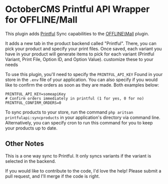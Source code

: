 # OctoberCMS Printful API Wrapper for OFFLINE/Mall

This plugin adds [Printful](https://www.printful.com/docs) Sync capabilities to the [OFFLINE\Mall](https://github.com/OFFLINE-GmbH/oc-mall-plugin) plugin. 

It adds a new tab in the product backend called "Printful". There, you can pick your product and specify your print files. Once saved, each variant you have in your product will generate items to pick for each variant (Printful Variant, Print File, Option ID, and Option Value). customize these to your needs

To use this plugin, you'll need to specify the `PRINTFUL_API_KEY` Found in your store in the `.env` file of your application. You can also specify if you would like to confirm the orders as soon as they are made. Both examples below:

```dotenv
PRINTFUL_API_KEY=someapiKey
# Confirm orders immediately in printful (1 for yes, 0 for no)
PRINTFUL_CONFIRM_ORDERS=0
```

To sync products to your store, run the command `php aritsan printfulapi:syncproducts` in your application's directory via command line. Alternatively, you can specify cron to run this command for you to keep your products up to date. 

## Other Notes
This is a one way sync to Printful. It only syncs variants if the variant is selected in the backend. 

If you would like to contribute to the code, I'd love the help! Please submit a pull request, and I'll merge if the code is right.